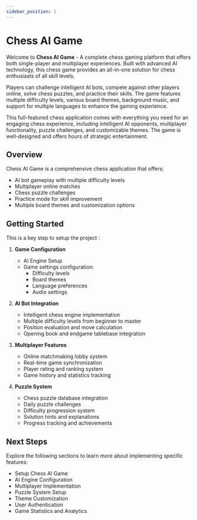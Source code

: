 ```yaml
---
sidebar_position: 1
---
```


# Chess AI Game

Welcome to **Chess AI Game** - A complete chess gaming platform that offers both single-player and multiplayer experiences. Built with advanced AI technology, this chess game provides an all-in-one solution for chess enthusiasts of all skill levels.

Players can challenge intelligent AI bots, compete against other players online, solve chess puzzles, and practice their skills. The game features multiple difficulty levels, various board themes, background music, and support for multiple languages to enhance the gaming experience.

This full-featured chess application comes with everything you need for an engaging chess experience, including intelligent AI opponents, multiplayer functionality, puzzle challenges, and customizable themes. The game is well-designed and offers hours of strategic entertainment.

## Overview

Chess AI Game is a comprehensive chess application that offers:

- AI bot gameplay with multiple difficulty levels
- Multiplayer online matches
- Chess puzzle challenges
- Practice mode for skill improvement
- Multiple board themes and customization options

## Getting Started

This is a key step to setup the project :

1. **Game Configuration**
   - AI Engine Setup
   - Game settings configuration:
     - Difficulty levels
     - Board themes
     - Language preferences
     - Audio settings

2. **AI Bot Integration**
   - Intelligent chess engine implementation
   - Multiple difficulty levels from beginner to master
   - Position evaluation and move calculation
   - Opening book and endgame tablebase integration

3. **Multiplayer Features**
   - Online matchmaking lobby system
   - Real-time game synchronization
   - Player rating and ranking system
   - Game history and statistics tracking

4. **Puzzle System**
   - Chess puzzle database integration
   - Daily puzzle challenges
   - Difficulty progression system
   - Solution hints and explanations
   - Progress tracking and achievements

## Next Steps

Explore the following sections to learn more about implementing specific features:

- Setup Chess AI Game
- AI Engine Configuration
- Multiplayer Implementation
- Puzzle System Setup
- Theme Customization
- User Authentication
- Game Statistics and Analytics
